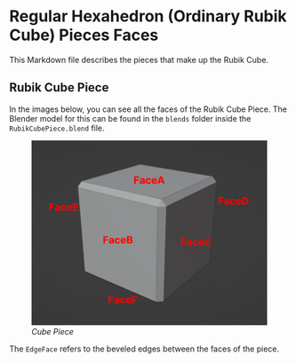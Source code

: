 # Regular Hexahedron (Ordinary Rubik Cube) Pieces Faces

This Markdown file describes the pieces that make up the Rubik Cube.

## Rubik Cube Piece

In the images below, you can see all the faces of the Rubik Cube Piece. The Blender model for this can be found in the `blends` folder inside the `RubikCubePiece.blend` file.

<figure>
    <img src="../../../../../../blends/CubePiece.png"
         alt="Cube Piece"
         title="Cube Piece"
         width="500"
    >
    <figcaption><i>Cube Piece</i></figcaption>
</figure>

The `EdgeFace` refers to the beveled edges between the faces of the piece.
